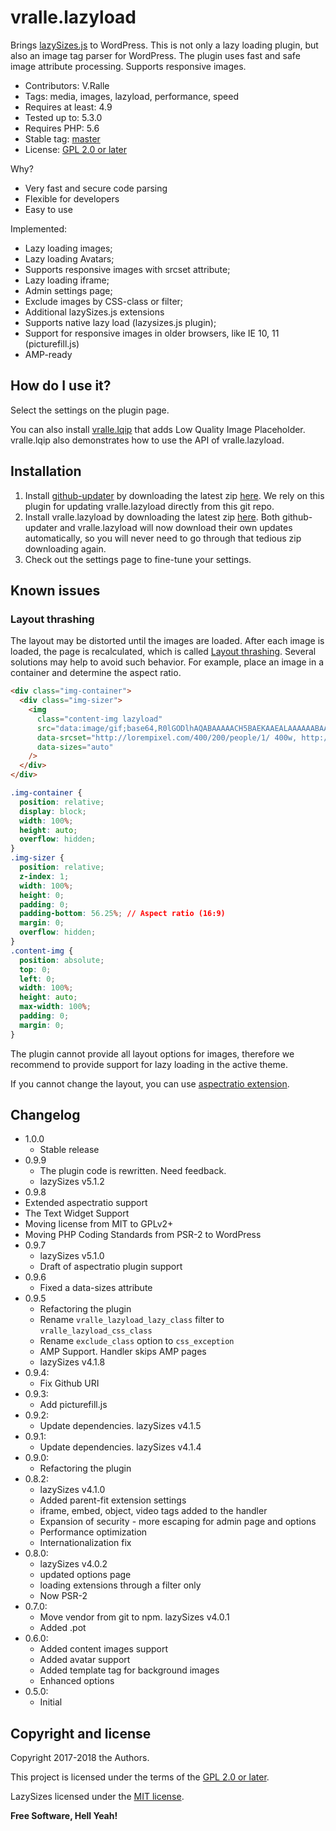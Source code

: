 # vralle.lazyload
Brings [lazySizes.js](https://github.com/aFarkas/lazysizes) to WordPress.
This is not only a lazy loading plugin, but also an image tag parser for WordPress. The plugin uses fast and safe image attribute processing. Supports responsive images.

* Contributors: V.Ralle
* Tags: media, images, lazyload, performance, speed
* Requires at least: 4.9
* Tested up to: 5.3.0
* Requires PHP: 5.6
* Stable tag: [master](https://github.com/vralle/vralle-lazyload/releases/latest)
* License: [GPL 2.0 or later](LICENSE.txt)

Why?
* Very fast and secure code parsing
* Flexible for developers
* Easy to use

Implemented:
* Lazy loading images;
* Lazy loading Avatars;
* Supports responsive images with srcset attribute;
* Lazy loading iframe;
* Admin settings page;
* Exclude images by CSS-class or filter;
* Additional lazySizes.js extensions
* Supports native lazy load (lazysizes.js plugin);
* Support for responsive images in older browsers, like IE 10, 11 (picturefill.js)
* AMP-ready

## How do I use it?

Select the settings on the plugin page.

You can also install [vralle.lqip](https://github.com/vralle/vralle-lqip) that adds Low Quality Image Placeholder. vralle.lqip also demonstrates how to use the API of vralle.lazyload.

## Installation

1. Install [github-updater](https://github.com/afragen/github-updater) by downloading the latest zip [here](https://github.com/afragen/github-updater/releases). We rely on this plugin for updating vralle.lazyload directly from this git repo.
2. Install vralle.lazyload by downloading the latest zip [here](https://github.com/vralle/vralle-lazyload/releases). Both github-updater and vralle.lazyload will now download their own updates automatically, so you will never need to go through that tedious zip downloading again.
3. Check out the settings page to fine-tune your settings.

## Known issues
### Layout thrashing
The layout may be distorted until the images are loaded. After each image is loaded, the page is recalculated, which is called [Layout thrashing](https://kellegous.com/j/2013/01/26/layout-performance/).
Several solutions may help to avoid such behavior.
For example, place an image in a container and determine the aspect ratio.
```html
<div class="img-container">
  <div class="img-sizer">
    <img
      class="content-img lazyload"
      src="data:image/gif;base64,R0lGODlhAQABAAAAACH5BAEKAAEALAAAAAABAAEAAAICTAEAOw=="
      data-srcset="http://lorempixel.com/400/200/people/1/ 400w, http://lorempixel.com/600/300/people/1/ 600w, http://lorempixel.com/800/400/people/1/ 800w"
      data-sizes="auto"
    />
  </div>
</div>
```
```css
.img-container {
  position: relative;
  display: block;
  width: 100%;
  height: auto;
  overflow: hidden;
}
.img-sizer {
  position: relative;
  z-index: 1;
  width: 100%;
  height: 0;
  padding: 0;
  padding-bottom: 56.25%; // Aspect ratio (16:9)
  margin: 0;
  overflow: hidden;
}
.content-img {
  position: absolute;
  top: 0;
  left: 0;
  width: 100%;
  height: auto;
  max-width: 100%;
  padding: 0;
  margin: 0;
}
```

The plugin cannot provide all layout options for images, therefore we recommend to provide support for lazy loading in the active theme.

If you cannot change the layout, you can use [aspectratio extension](https://github.com/aFarkas/lazysizes/tree/gh-pages/plugins/aspectratio).

## Changelog
- 1.0.0
  - Stable release
- 0.9.9
  - The plugin code is rewritten. Need feedback.
  - lazySizes v5.1.2
- 0.9.8
 - Extended aspectratio support
 - The Text Widget Support
 - Moving license from MIT to GPLv2+
 - Moving PHP Coding Standards from PSR-2 to WordPress
- 0.9.7
  - lazySizes v5.1.0
  - Draft of aspectratio plugin support
- 0.9.6
  - Fixed a data-sizes attribute
- 0.9.5
  - Refactoring the plugin
  - Rename `vralle_lazyload_lazy_class` filter to `vralle_lazyload_css_class`
  - Rename `exclude_class` option to `css_exception`
  - AMP Support. Handler skips AMP pages
  - lazySizes v4.1.8
- 0.9.4:
  - Fix Github URI
- 0.9.3:
  - Add picturefill.js
- 0.9.2:
  - Update dependencies. lazySizes v4.1.5
- 0.9.1:
  - Update dependencies. lazySizes v4.1.4
- 0.9.0:
  - Refactoring the plugin
- 0.8.2:
  - lazySizes v4.1.0
  - Added parent-fit extension settings
  - iframe, embed, object, video tags added to the handler
  - Expansion of security - more escaping for admin page and options
  - Performance optimization
  - Internationalization fix
- 0.8.0:
  - lazySizes v4.0.2
  - updated options page
  - loading extensions through a filter only
  - Now PSR-2
- 0.7.0:
  - Move vendor from git to npm. lazySizes v4.0.1
  - Added .pot
- 0.6.0:
  - Added content images support
  - Added avatar support
  - Added template tag for background images
  - Enhanced options
- 0.5.0:
  - Initial

## Copyright and license

Copyright 2017-2018 the Authors.

This project is licensed under the terms of the [GPL 2.0 or later](LICENSE.txt).

LazySizes licensed under the [MIT license](https://github.com/aFarkas/lazysizes/blob/gh-pages/LICENSE).


**Free Software, Hell Yeah!**
